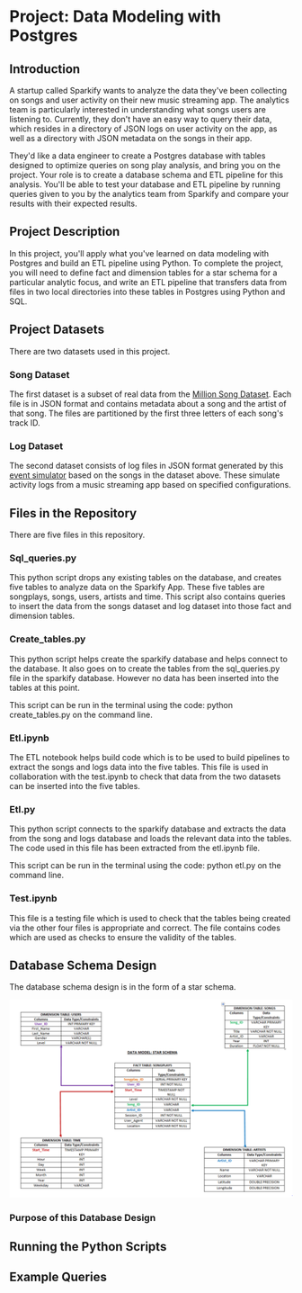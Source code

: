 # Project: Data Modeling with Postgres 

## Introduction

A startup called Sparkify wants to analyze the data they've been collecting on songs and user activity on their new music streaming app. The analytics team is particularly interested in understanding what songs users are listening to. Currently, they don't have an easy way to query their data, which resides in a directory of JSON logs on user activity on the app, as well as a directory with JSON metadata on the songs in their app.

They'd like a data engineer to create a Postgres database with tables designed to optimize queries on song play analysis, and bring you on the project. Your role is to create a database schema and ETL pipeline for this analysis. You'll be able to test your database and ETL pipeline by running queries given to you by the analytics team from Sparkify and compare your results with their expected results.

## Project Description

In this project, you'll apply what you've learned on data modeling with Postgres and build an ETL pipeline using Python. To complete the project, you will need to define fact and dimension tables for a star schema for a particular analytic focus, and write an ETL pipeline that transfers data from files in two local directories into these tables in Postgres using Python and SQL.

## Project Datasets

There are two datasets used in this project. 

### Song Dataset

The first dataset is a subset of real data from the [Million Song Dataset](http://millionsongdataset.com/). Each file is in JSON format and contains metadata about a song and the artist of that song. The files are partitioned by the first three letters of each song's track ID.

### Log Dataset

The second dataset consists of log files in JSON format generated by this [event simulator](https://github.com/Interana/eventsim) based on the songs in the dataset above. These simulate activity logs from a music streaming app based on specified configurations.

## Files in the Repository

There are five files in this repository.

### Sql_queries.py

This python script drops any existing tables on the database, and creates five tables to analyze data on the Sparkify App. These five tables are songplays, songs, users, artists and time. This script also contains queries to insert the data from the songs dataset and log dataset into those fact and dimension tables.   

### Create_tables.py

This python script helps create the sparkify database and helps connect to the database. It also goes on to create the tables from the sql_queries.py file in the sparkify database. However no data has been inserted into the tables at this point.

This script can be run in the terminal using the code: python create_tables.py on the command line.

### Etl.ipynb

The ETL notebook helps build code which is to be used to build pipelines to extract the songs and logs data into the five tables. This file is used in collaboration with the test.ipynb to check that data from the two datasets can be inserted into the five tables.

### Etl.py

This python script connects to the sparkify database and extracts the data from the song and logs database and loads the relevant data into the tables. The code used in this file has been extracted from the etl.ipynb file.

This script can be run in the terminal using the code: python etl.py on the command line.

### Test.ipynb

This file is a testing file which is used to check that the tables being created via the other four files is appropriate and correct. The file contains codes which are used as checks to ensure the validity of the tables.

## Database Schema Design

The database schema design is in the form of a star schema. 

![This is an image](https://github.com/Rachita1011/Udacity-Data-Engineering-Nano-Degree/blob/main/Project%201%20-%20Data%20Modeling%20with%20Postgres/Star%20Schema.PNG)

### Purpose of this Database Design

## Running the Python Scripts



## Example Queries




